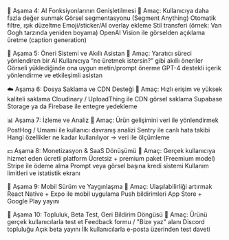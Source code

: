 🤖 Aşama 4: AI Fonksiyonlarının Genişletilmesi
🎯 Amaç: Kullanıcıya daha fazla değer sunmak
Görsel segmentasyonu (Segment Anything)
Otomatik filtre, ışık düzeltme
Emoji/sticker/AI overlay ekleme
Stil transferi (örnek: Van Gogh tarzında yeniden boyama)
OpenAI Vision ile görselden açıklama üretme (caption generation)

🧠 Aşama 5: Öneri Sistemi ve Akıllı Asistan
🎯 Amaç: Yaratıcı süreci yönlendiren bir AI
Kullanıcıya “ne üretmek istersin?” gibi akıllı öneriler
Görseli yüklediğinde ona uygun metin/prompt önerme
GPT-4 destekli içerik yönlendirme ve etkileşimli asistan

☁️ Aşama 6: Dosya Saklama ve CDN Desteği
🎯 Amaç: Hızlı erişim ve yüksek kaliteli saklama
Cloudinary / UploadThing ile CDN görsel saklama
Supabase Storage ya da Firebase ile entegre yedekleme

📊 Aşama 7: İzleme ve Analiz
🎯 Amaç: Ürün gelişimini veri ile yönlendirmek
PostHog / Umami ile kullanıcı davranış analizi
Sentry ile canlı hata takibi
Hangi özellikler ne kadar kullanılıyor → veri ile ölçümleme

💵 Aşama 8: Monetizasyon & SaaS Dönüşümü
🎯 Amaç: Gerçek kullanıcıya hizmet eden ücretli platform
Ücretsiz + premium paket (Freemium model)
Stripe ile ödeme alma
Prompt veya görsel başına kredi sistemi
Kullanım limitleri ve istatistik ekranı

📱 Aşama 9: Mobil Sürüm ve Yaygınlaşma
🎯 Amaç: Ulaşılabilirliği artırmak
React Native + Expo ile mobil uygulama
Push bildirimleri
App Store + Google Play yayını

🧪 Aşama 10: Topluluk, Beta Test, Geri Bildirim Döngüsü
🎯 Amaç: Ürünü gerçek kullanıcılarla test et
Feedback formu / "Bize yaz" alanı
Discord topluluğu
Açık beta yayını
İlk kullanıcılarla e-posta üzerinden test daveti
